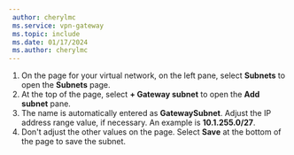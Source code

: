 ```yaml
---
 author: cherylmc
 ms.service: vpn-gateway
 ms.topic: include
 ms.date: 01/17/2024
 ms.author: cherylmc
---
```


1. On the page for your virtual network, on the left pane, select **Subnets** to open the **Subnets** page.
1. At the top of the page, select **+ Gateway subnet** to open the **Add subnet** pane.
1. The name is automatically entered as **GatewaySubnet**. Adjust the IP address range value, if necessary. An example is **10.1.255.0/27**.
1. Don't adjust the other values on the page. Select **Save** at the bottom of the page to save the subnet.